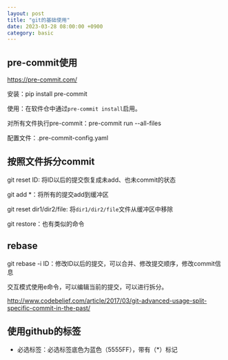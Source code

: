 ```yaml
---
layout: post
title: "git的基础使用"
date: 2023-03-28 08:00:00 +0900
category: basic
---
```


## pre-commit使用

<https://pre-commit.com/>

安装：pip install pre-commit

使用：在软件仓中通过`pre-commit install`启用。

对所有文件执行pre-commit：pre-commit run --all-files

配置文件：.pre-commit-config.yaml

## 按照文件拆分commit

git reset ID: 将ID以后的提交恢复成未add、也未commit的状态

git add *：将所有的提交add到缓冲区

git reset dir1/dir2/file: 将`dir1/dir2/file`文件从缓冲区中移除

git restore：也有类似的命令

## rebase

git rebase -i ID：修改ID以后的提交，可以合并、修改提交顺序，修改commit信息

交互模式使用e命令，可以编辑当前的提交，可以进行拆分。

<http://www.codebelief.com/article/2017/03/git-advanced-usage-split-specific-commit-in-the-past/>

## 使用github的标签

* 必选标签：必选标签底色为蓝色（5555FF），带有（*）标记
